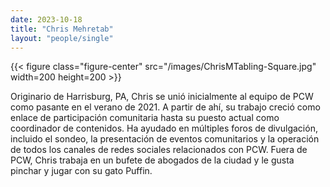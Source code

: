 ```yaml
---
date: 2023-10-18
title: "Chris Mehretab"
layout: "people/single"
---
```


{{< figure class="figure-center" src="/images/ChrisMTabling-Square.jpg" width=200 height=200 >}}  

Originario de Harrisburg, PA, Chris se unió inicialmente al equipo de PCW como pasante en el verano de 2021. A partir de ahí, su trabajo creció como enlace de participación comunitaria hasta su puesto actual como coordinador de contenidos. Ha ayudado en múltiples foros de divulgación, incluido el sondeo, la presentación de eventos comunitarios y la operación de todos los canales de redes sociales relacionados con PCW. Fuera de PCW, Chris trabaja en un bufete de abogados de la ciudad y le gusta pinchar y jugar con su gato Puffin.  

